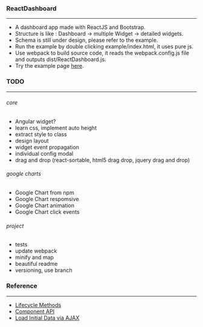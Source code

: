 ### ReactDashboard
---
* A dashboard app made with ReactJS and Bootstrap.
* Structure is like : Dashboard -> multiple Widget -> detailed widgets.
* Schema is still under design, please refer to the example.
* Run the example by double clicking example/index.html, it uses pure js.
* Use webpack to build source code, it reads the webpack.config.js file and outputs dist/ReactDashboard.js.
* Try the example page [here](http://gjk0090.github.io/ReactDashboard "ReactDashboard Example").

### TODO
---
###### core
* Angular widget?
* learn css, implement auto height
* extract style to class
* design layout
* widget event propagation
* individual config modal
* drag and drop (react-sortable, html5 drag drop, jquery drag and drop)

###### google charts
* Google Chart from npm
* Google Chart respomsive
* Google Chart animation
* Google Chart click events

###### project
* tests
* update webpack
* minify and map
* beautiful readme
* versioning, use branch


### Reference
---
* [Lifecycle Methods](https://facebook.github.io/react/docs/component-specs.html)
* [Component API](https://facebook.github.io/react/docs/component-api.html)
* [Load Initial Data via AJAX](https://facebook.github.io/react/tips/initial-ajax.html)
